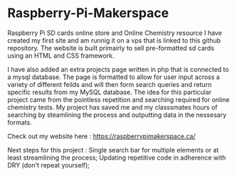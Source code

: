 # Raspberry-Pi-Makerspace
Raspberry Pi SD cards online store and Online Chemistry resource
I have created my first site and am runnig it on a vps that is linked to this github repository. The website is built primairly to sell pre-formatted sd cards using an HTML and CSS framework.

I have also added an extra projects page written in php that is connected to a mysql database. The page is formatted to allow for user input across a variety of different feilds and will then form search queries and return specific results from my MySQL database.
The idea for this particular project came from the pointless repetition and searching required for online chemistry tests. My project has saved me and my classsmates hours of searching by steamlining the process and outputting data in the nessesary formats.

Check out my website here : https://raspberrypimakerspace.ca/

Next steps for this project : 
  Single search bar for multiple elements or at least streamlining the process; 
  Updating repetitive code in adherence with DRY (don't repeat yourself);
